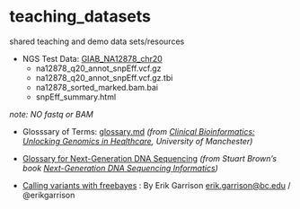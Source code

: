 # teaching_datasets
shared teaching and demo data sets/resources

- NGS Test Data: [GIAB_NA12878_chr20](https://github.com/genomic-medicine-msc-bioinformatics/teaching_datasets/tree/master/GIAB_NA12878_chr20)
    - na12878_q20_annot_snpEff.vcf.gz	 
    - na12878_q20_annot_snpEff.vcf.gz.tbi  
    - na12878_sorted_marked.bam.bai	 
    - snpEff_summary.html	 
    
 _note: NO fastq or BAM_
    

- Glosssary of Terms: [glossary.md](https://github.com/genomic-medicine-msc-bioinformatics/teaching_datasets/blob/master/glossary.md) *(from [Clinical Bioinformatics: Unlocking Genomics in Healthcare](https://www.futurelearn.com/courses/bioinformatics/), University of Manchester)*

- [Glossary for Next-Generation DNA Sequencing](http://seqinformatics.com/?page_id=32) *(from Stuart Brown’s book [Next-Generation DNA Sequencing Informatics](https://www.amazon.co.uk/Stuart-M-Brown/e/B001H6NZLC/ref=dp_byline_cont_book_1))*

- [Calling variants with freebayes](http://clavius.bc.edu/~erik/CSHL-advanced-sequencing/freebayes-tutorial.html) : By Erik Garrison erik.garrison@bc.edu / @erikgarrison
